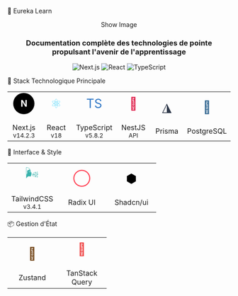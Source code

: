 🚀 Eureka Learn

<div align="center">
Show Image

<h3 align="center">Documentation complète des technologies de pointe propulsant l'avenir de l'apprentissage</h3> <p align="center"> <img src="https://img.shields.io/badge/Next.js-14.2.3-black?style=for-the-badge&logo=next.js" alt="Next.js" /> <img src="https://img.shields.io/badge/React-18-61DAFB?style=for-the-badge&logo=react" alt="React" /> <img src="https://img.shields.io/badge/TypeScript-5.8.2-3178C6?style=for-the-badge&logo=typescript" alt="TypeScript" /> </p> </div>
🔧 Stack Technologique Principale
<div align="center"> <table> <tr> <td align="center" width="96"> <div style="height: 48px; width: 48px; background-color: #000; display: flex; align-items: center; justify-content: center; border-radius: 50%;"> <strong style="color: white; font-size: 20px;">N</strong> </div> <br>Next.js <br><small>v14.2.3</small> </td> <td align="center" width="96"> <div style="height: 48px; width: 48px; display: flex; align-items: center; justify-content: center;"> <span style="color: #61DAFB; font-size: 28px;">⚛️</span> </div> <br>React <br><small>v18</small> </td> <td align="center" width="96"> <div style="height: 48px; width: 48px; display: flex; align-items: center; justify-content: center;"> <span style="color: #3178C6; font-size: 28px;">TS</span> </div> <br>TypeScript <br><small>v5.8.2</small> </td> <td align="center" width="96"> <div style="height: 48px; width: 48px; display: flex; align-items: center; justify-content: center;"> <span style="color: #E0234E; font-size: 28px;">🪺</span> </div> <br>NestJS <br><small>API</small> </td> <td align="center" width="96"> <div style="height: 48px; width: 48px; display: flex; align-items: center; justify-content: center;"> <span style="color: #2D3748; font-size: 28px;">◮</span> </div> <br>Prisma </td> <td align="center" width="96"> <div style="height: 48px; width: 48px; display: flex; align-items: center; justify-content: center;"> <span style="color: #336791; font-size: 28px;">🐘</span> </div> <br>PostgreSQL </td> </tr> </table> </div>
🎨 Interface & Style
<div align="center"> <table> <tr> <td align="center" width="96"> <div style="height: 48px; width: 48px; display: flex; align-items: center; justify-content: center;"> <span style="color: #38B2AC; font-size: 28px;">🌬️</span> </div> <br>TailwindCSS <br><small>v3.4.1</small> </td> <td align="center" width="96"> <div style="height: 48px; width: 48px; display: flex; align-items: center; justify-content: center;"> <span style="color: #FF4154; font-size: 28px;">◯</span> </div> <br>Radix UI </td> <td align="center" width="96"> <div style="height: 48px; width: 48px; display: flex; align-items: center; justify-content: center;"> <span style="color: #000000; font-size: 28px;">⬢</span> </div> <br>Shadcn/ui </td> </tr> </table> </div>
📦 Gestion d'État
<div align="center"> <table> <tr> <td align="center" width="96"> <div style="height: 48px; width: 48px; display: flex; align-items: center; justify-content: center;"> <span style="color: #704214; font-size: 28px;">🐻</span> </div> <br>Zustand </td> <td align="center" width="96"> <div style="height: 48px; width: 48px; display: flex; align-items: center; justify-content: center;"> <span style="color: #EF4444; font-size: 28px;">🔄</span> </div> <br>TanStack Query </td> </tr> </table> </div>
